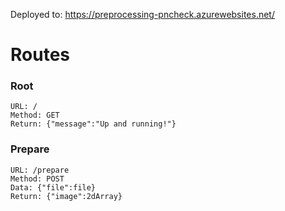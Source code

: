 Deployed to: https://preprocessing-pncheck.azurewebsites.net/

# Routes

### Root
	URL: /
	Method: GET
	Return: {"message":"Up and running!"}


### Prepare
	URL: /prepare
	Method: POST
	Data: {"file":file}
	Return: {"image":2dArray}